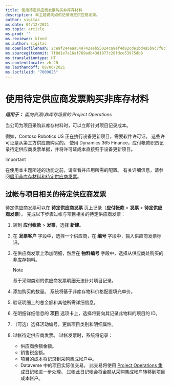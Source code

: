 ```yaml
---
title: 使用待定供应商发票购买非库存材料
description: 本主题说明如何记录待定供应商发票。
author: sigitac
ms.date: 04/12/2021
ms.topic: article
ms.prod: ''
ms.reviewer: kfend
ms.author: sigitac
ms.openlocfilehash: 2ce9f244eaa549742aeb55024ca9ef4d82cde1bd4a5b9c7f8c762cf72e0da83f
ms.sourcegitcommit: 7f8d1e7a16af769adb43d1877c28fdce53975db8
ms.translationtype: HT
ms.contentlocale: zh-CN
ms.lasthandoff: 08/06/2021
ms.locfileid: "7009025"
---
```

# <a name="purchase-non-stocked-materials-using-a-pending-vendor-invoice"></a>使用待定供应商发票购买非库存材料

_**适用于：** 面向资源/非库存场景的 Project Operations_

当公司为项目采购非库存材料时，可以立即针对项目记录成本。 

例如，Contoso Robotics US 正在执行设备更新项目，需要软件许可证。 这些许可证是从第三方供应商购买的。  使用 Dynamics 365 Finance，应付帐款职员记录待定供应商发票单据，并将许可证成本直接归于设备更新项目。 

> [!IMPORTANT]
> 在使用本主题所述的功能之前，请查看并应用所需的配置。 有关详细信息，请参阅[启用非库存材料和待定供应商发票](configure-materials-nonstocked.md)。 

## <a name="post-a-project-related-pending-vendor-invoice"></a>过帐与项目相关的待定供应商发票 

待定供应商发票可以在 **待定供应商发票** 页上记录（**应付帐款** > **发票** > **待定供应商发票**）。 完成以下步骤过帐与项目相关的待定供应商发票：

1. 转到 **应付帐款** > **发票**，选择 **新建**。 
2. 在 **发票客户** 字段中，选择一个供应商，在 **编号** 字段中，输入供应商发票标识。
3. 在供应商发票上添加明细，然后在 **物料编号** 字段中，选择从供应商处购买的非库存物料。 

    > [!NOTE]
    > 基于采购类别的供应商发票明细无法针对项目记录。 
    
5. 添加购买的数量。 系统将基于非库存物料价格配置填充单价。 
6. 验证明细上的总金额和其他所需详细信息。
7. 在明细详细信息的 **项目** 选项卡上，选择将要向其记录此物料的项目的 ID。
8. （可选）选择活动编号，更新项目类别和明细属性。
9. 过帐待定供应商发票。 过帐发票时，系统将记录：
    
    - 供应商余额金额。
    - 销售税金额。
    - 项目的成本将记录到采购集成帐户中。
    - Dataverse 中的项目实际值交易。 此交易将使用 [Project Operations 集成日记帐](../project-accounting/project-operations-integration-journal.md)进一步处理。 过帐此日记帐会将金额从采购集成帐户转移到项目成本帐户。

